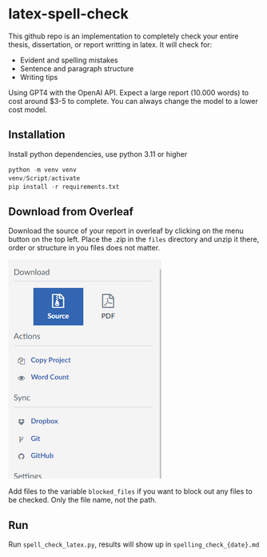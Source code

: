 # latex-spell-check
This github repo is an implementation to completely check your entire thesis, dissertation, or report writting in latex. It will check for:
* Evident and spelling mistakes
* Sentence and paragraph structure
* Writing tips

Using GPT4 with the OpenAI API. Expect a large report (10.000 words) to cost around $3-5 to complete.
You can always change the model to a lower cost model.

## Installation
Install python dependencies, use python 3.11 or higher
```python
python -m venv venv
venv/Script/activate
pip install -r requirements.txt
```

## Download from Overleaf
Download the source of your report in overleaf by clicking on the menu button on the top left.
Place the .zip in the `files` directory and unzip it there, order or structure in you files does not matter.

![download-source](./docs/source-download-button.png)


Add files to the variable `blocked_files` if you want to block out any files to be checked. Only the file name, not the path.

## Run
Run `spell_check_latex.py`, results will show up in `spelling_check_{date}.md`